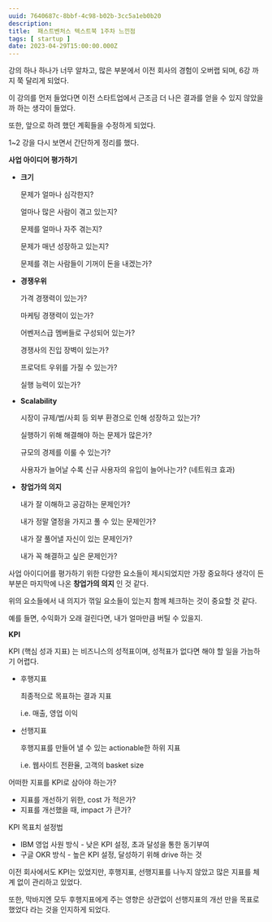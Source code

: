 ```yaml
---
uuid: 7640687c-8bbf-4c98-b02b-3cc5a1eb0b20
description: 
title:  패스트벤처스 텍스트북 1주차 느낀점
tags: [ startup ]
date: 2023-04-29T15:00:00.000Z
---
```









강의 하나 하나가 너무 알차고, 많은 부분에서 이전 회사의 경험이 오버랩 되며, 6강 까지 쭉 달리게 되었다.

이 강의를 먼저 들었다면 이전 스타트업에서 근조금 더 나은 결과를 얻을 수 있지 않았을까 하는 생각이 들었다.

또한, 앞으로 하려 했던 계획들을 수정하게 되었다.

1~2 강을 다시 보면서 간단하게 정리를 했다.

**사업 아이디어 평가하기**

- **크기**
    
    문제가 얼마나 심각한지?
    
    얼마나 많은 사람이 겪고 있는지?
    
    문제를 얼마나 자주 겪는지?
    
    문제가 매년 성장하고 있는지?
    
    문제를 겪는 사람들이 기꺼이 돈을 내겠는가?
    
- **경쟁우위**
    
    가격 경쟁력이 있는가?
    
    마케팅 경쟁력이 있는가?
    
    어벤저스급 멤버들로 구성되어 있는가?
    
    경쟁사의 진입 장벽이 있는가?
    
    프로덕트 우위를 가질 수 있는가?
    
    실행 능력이 있는가?
    
- **Scalability**
    
    시장이 규제/법/사회 등 외부 환경으로 인해 성장하고 있는가?
    
    실행하기 위해 해결해야 하는 문제가 많은가?
    
    규모의 경제를 이룰 수 있는가?
    
    사용자가 늘어날 수록 신규 사용자의 유입이 늘어나는가? (네트워크 효과)
    
- **창업가의 의지**
    
    내가 잘 이해하고 공감하는 문제인가?
    
    내가 정말 열정을 가지고 풀 수 있는 문제인가?
    
    내가 잘 풀어낼 자신이 있는 문제인가?
    
    내가 꼭 해결하고 싶은 문제인가?
    

사업 아이디어를 평가하기 위한 다양한 요소들이 제시되었지만 가장 중요하다 생각이 든 부분은 마지막에 나온 **창업가의 의지** 인 것 같다.

위의 요소들에서  내 의지가 꺾일 요소들이 있는지 함께 체크하는 것이 중요할 것 같다.

예를 들면, 수익화가 오래 걸린다면, 내가 얼마만큼 버틸 수 있을지.

**KPI**

KPI (핵심 성과 지표) 는 비즈니스의 성적표이며, 성적표가 없다면 해야 할 일을 가늠하기 어렵다.

- 후행지표
    
    최종적으로 목표하는 결과 지표
    
    i.e. 매출, 영업 이익
    
- 선행지표
    
    후행지표를 만들어 낼 수 있는 actionable한 하위 지표
    
    i.e. 웹사이트 전환율, 고객의 basket size
    

어떠한 지표를 KPI로 삼아야 하는가?

- 지표를 개선하기 위한, cost 가 적은가?
- 지표를 개선했을 때, impact 가 큰가?

KPI 목표치 설정법

- IBM 영업 사원 방식 - 낮은 KPI 설정, 초과 달성을 통한 동기부여
- 구글 OKR 방식 - 높은 KPI 설정, 달성하기 위해 drive 하는 것

이전 회사에서도 KPI는 있었지만, 후행지표, 선행지표를 나누지 않았고 많은 지표를 체계 없이 관리하고 있었다.

또한, 막바지엔 모두 후행지표에게 주는 영향은 상관없이 선행지표의 개선 만을 목표로 했었다 라는 것을 인지하게 되었다.
